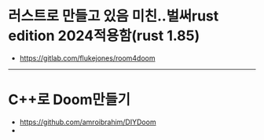 # 러스트로 만들고 있음 미친..벌써rust edition 2024적용함(rust 1.85)
- https://gitlab.com/flukejones/room4doom


<hr />

# C++로 Doom만들기
- https://github.com/amroibrahim/DIYDoom
- 
